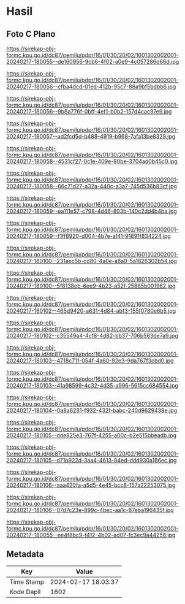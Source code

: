 # Hasil

## Foto C Plano

https://sirekap-obj-formc.kpu.go.id/dc87/pemilu/pdpr/16/01/30/20/02/1601302002001-20240217-180055--de160956-9cb6-4f02-a0e9-4c057286d66d.jpg

https://sirekap-obj-formc.kpu.go.id/dc87/pemilu/pdpr/16/01/30/20/02/1601302002001-20240217-180056--cfba4dcd-01ed-412b-95c7-88a9bf5bdbb6.jpg

https://sirekap-obj-formc.kpu.go.id/dc87/pemilu/pdpr/16/01/30/20/02/1601302002001-20240217-180056--9b8a776f-0bff-4ef1-b0b2-157d4cac97e9.jpg

https://sirekap-obj-formc.kpu.go.id/dc87/pemilu/pdpr/16/01/30/20/02/1601302002001-20240217-180057--ad2fcd5d-b488-4919-b968-7afa13be8329.jpg

https://sirekap-obj-formc.kpu.go.id/dc87/pemilu/pdpr/16/01/30/20/02/1601302002001-20240217-180058--4531cf27-0c1e-409e-80be-3704ad0b45c0.jpg

https://sirekap-obj-formc.kpu.go.id/dc87/pemilu/pdpr/16/01/30/20/02/1601302002001-20240217-180058--66c71d27-a32a-440c-a3a7-745d536b83cf.jpg

https://sirekap-obj-formc.kpu.go.id/dc87/pemilu/pdpr/16/01/30/20/02/1601302002001-20240217-180059--ea111e57-c798-4d46-803b-140c2dd4b4ba.jpg

https://sirekap-obj-formc.kpu.go.id/dc87/pemilu/pdpr/16/01/30/20/02/1601302002001-20240217-180059--f1ff8920-d004-4b7e-af41-91891f834224.jpg

https://sirekap-obj-formc.kpu.go.id/dc87/pemilu/pdpr/16/01/30/20/02/1601302002001-20240217-180100--231aec5b-cd80-4a0e-a8a0-5a1826302b54.jpg

https://sirekap-obj-formc.kpu.go.id/dc87/pemilu/pdpr/16/01/30/20/02/1601302002001-20240217-180100--5f8138eb-6ee9-4b23-a52f-25885b001962.jpg

https://sirekap-obj-formc.kpu.go.id/dc87/pemilu/pdpr/16/01/30/20/02/1601302002001-20240217-180102--465d9420-a631-4d84-abf3-155f0780e6b5.jpg

https://sirekap-obj-formc.kpu.go.id/dc87/pemilu/pdpr/16/01/30/20/02/1601302002001-20240217-180102--c35549a4-4cf8-4d82-bb37-706b563de7a9.jpg

https://sirekap-obj-formc.kpu.go.id/dc87/pemilu/pdpr/16/01/30/20/02/1601302002001-20240217-180103--4718c711-054f-4a60-92e3-9da767f3cbd0.jpg

https://sirekap-obj-formc.kpu.go.id/dc87/pemilu/pdpr/16/01/30/20/02/1601302002001-20240217-180103--41a98599-4c32-4d35-a996-5615cc684554.jpg

https://sirekap-obj-formc.kpu.go.id/dc87/pemilu/pdpr/16/01/30/20/02/1601302002001-20240217-180104--0a8a6231-f932-432f-babc-240d9629438e.jpg

https://sirekap-obj-formc.kpu.go.id/dc87/pemilu/pdpr/16/01/30/20/02/1601302002001-20240217-180105--dde825e3-767f-4255-a00c-b2e515bbeadb.jpg

https://sirekap-obj-formc.kpu.go.id/dc87/pemilu/pdpr/16/01/30/20/02/1601302002001-20240217-180105--d71b922d-3aa4-4613-84ed-ddd930a186ec.jpg

https://sirekap-obj-formc.kpu.go.id/dc87/pemilu/pdpr/16/01/30/20/02/1601302002001-20240217-180106--aaa420fa-a5d5-4e45-bcc8-157a22253075.jpg

https://sirekap-obj-formc.kpu.go.id/dc87/pemilu/pdpr/16/01/30/20/02/1601302002001-20240217-180106--07d7c23e-899c-4bec-aa1c-87eba196435f.jpg

https://sirekap-obj-formc.kpu.go.id/dc87/pemilu/pdpr/16/01/30/20/02/1601302002001-20240217-180055--ee4f8bc9-f412-4b02-ad07-fc3ec9a44256.jpg


## Metadata

| Key        | Value               |
| ---------- | ------------------- |
| Time Stamp | 2024-02-17 18:03:37 |
| Kode Dapil | 1602                |



